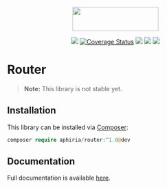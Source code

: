 <p align="center"><a href="https://www.aphiria.com" target="_blank" title="Aphiria"><img src="https://www.aphiria.com/images/aphiria-logo.svg" width="200" height="56"></a></p>

<p align="center">
<a href="https://github.com/aphiria/router/actions"><img src="https://github.com/aphiria/router/workflows/ci/badge.svg"></a>
<a href='https://coveralls.io/github/aphiria/router?branch=1.x'><img src='https://coveralls.io/repos/github/aphiria/router/badge.svg?branch=1.x' alt='Coverage Status' /></a>
<a href="https://packagist.org/packages/aphiria/router"><img src="https://poser.pugx.org/aphiria/router/v/stable.svg"></a>
<a href="https://packagist.org/packages/aphiria/router"><img src="https://poser.pugx.org/aphiria/router/v/unstable.svg"></a>
<a href="https://packagist.org/packages/aphiria/router"><img src="https://poser.pugx.org/aphiria/router/license.svg"></a>
</p>

# Router

> **Note:** This library is not stable yet.

## Installation

This library can be installed via [Composer](https://getcomposer.org/download/):

```php
composer require aphiria/router:^1.0@dev
```

## Documentation

Full documentation is available <a href="https://www.aphiria.com/docs/1.x/routing.html" target="_blank">here</a>.
